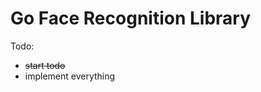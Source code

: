 Go Face Recognition Library
=============================

Todo:

* ~~start todo~~
* implement everything